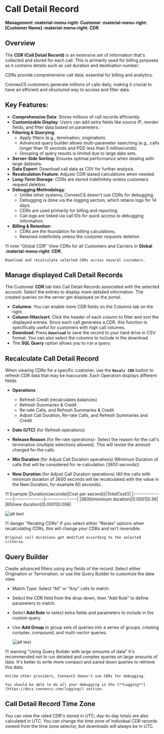 # Call Detail Record

**Management :material-menu-right: Customer :material-menu-right: [Customer Name] :material-menu-right: CDR**

## Overview

The **CDR (Call Detail Record)** is an extensive set of information that's collected and stored for each call. This is primarily used for billing purposes as it contains details such as call duration and destination number.

CDRs provide comprehensive call data, essential for billing and analytics.

ConnexCS customers generate millions of calls daily, making it crucial to have an efficient and structured way to access and filter data.

## Key Features:

+ **Comprehensive Data**: Stores millions of call records efficiently.
+ **Customizable Display**: Users can add extra fields like source IP, reorder fields, and filter data based on parameters.
+ **Filtering & Querying**:
    + Apply filters (e.g., termination, origination).
    + Advanced query builder allows multi-parameter searching (e.g., calls longer than 10 seconds and PDD less than 5 milliseconds).
    + Grouping of query results is limited due to large data sets.
+ **Server-Side Sorting**: Ensures optimal performance when dealing with large datasets.
+ **Data Export**: Download call data as CSV for further analysis.
+ **Recalculation Feature**: Adjusts CDR-based calculations when needed.
+ **Long-Term Storage**: CDRs are stored indefinitely unless customers request deletion.
+ **Debugging Methodology**:
    + Unlike other systems, ConnexCS doesn't use CDRs for debugging.
    + Debugging is done via the logging section, which retains logs for 14 days.
    + CDRs are used primarily for billing and reporting.
    + Call logs are linked via call IDs for quick access to debugging information.
+ **Billing & Retention**:
    + CDRs are the foundation for billing calculations.
    + Retained indefinitely unless the customer requests deletion.

!!! note "Global CDR"
    View CDRs for all Customers and Carriers in **Global :material-menu-right: CDR**.

    Download and recalculate selected CDRs across several customers.

## Manage displayed Call Detail Records

The Customer **CDR** tab lists Call Detail Records associated with the selected account. Select the entries to display more detailed information. The created queries on the server get displayed on the portal.

* **Columns**: You can enable more CDR fields on the Columns tab on the right.
* **Column filter/sort**: Click the header of each column to filter and sort the displayed entries. Since each call generates a CDR, this function is specifically useful for customers with high call volumes.
* **Download**: Press **`Download`** to save the record to your hard drive in CSV format. You can also select the columns to include in the download.
* The **SQL Query** option allows you to run a query.
  
## Recalculate Call Detail Record

When viewing CDRs for a specific customer, use the **`Recalc CDR`** button to refresh CDR data that may be inaccurate. Each Operation displays different fields.

* **Operations**
  * Refresh Credit (recalculates balances)
  * Refresh Summaries & Credit
  * Re-rate Calls, and Refresh Summaries & Credit
  * Adjust Call Duration, Re-rate Calls, and Refresh Summaries and Credit

* **Date (UTC)** (for Refresh operations)

* **Release Reason** (for Re-rate operations)- Select the reason for the call's termination (multiple selections allowed). This will revise the amount charged for the calls.

* **Min Duration** (for Adjust Call Duration operations) (Minimum Duration of calls that will be considered for re-calculation (3600 seconds))

* **New Duration** (for Adjust Call Duration operations) (All the calls with minimum duration of 3600 seconds will be recalculated with the value in the New Duration, for example 60 seconds).

!!! Example
    |Duration(seconds)|Cost per second($)|Total Cost($)|
    |-----------------|---------------|----------------|
    |3600(minimum duration)|0.0001|0.36|
    |60(new duration)|0.0001|0.006|

![alt text][recalc]

!!! danger "Rerating CDRs"
    If you select either "Rerate" options when recalculating CDRs, this will change your CDRs and isn't reversible.

    Original call durations get modified according to the selected criteria.

## Query Builder

Create advanced filters using any fields of the record. Select either Origination or Termination, or use the Query Builder to customize the data view.

* Match Type: Select "All" or "Any" calls to match.
* Select the CDR field from the drop-down, then "Add Rule" to define parameters to match.
* Select **Add Rule** to select extra fields and parameters to include in the custom query.
* Use **Add Group** to group sets of queries into a series of groups, creating complex, compound, and multi-vector queries.

    ![alt text][querybuilder]

!!! warning "Using Query Builder with large amounts of data"
    It's recommended not to run detailed and complex queries on large amounts of data. It's better to write more compact and pared down queries to retrieve this data.

    Unlike other providers, ConnexCS doesn't use CDRs for debugging. 
    
    You should be able to do all your debugging in the [**Logging**](https://docs.connexcs.com/logging/) section.

## Call Detail Record Time Zone

You can view the rated CDR's stored in UTC; day-to-day totals are also calculated in UTC. You can change the time zone of individual CDR records viewed from the time zone selector, but downloads will always be in UTC.

[querybuilder]: /customer/img/querybuilder.png "Query Builder"
[recalc]: /customer/img/recalc.png "Recalculate and Rerate"
